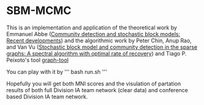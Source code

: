 # SBM-MCMC

This is an implementation and application of the theoretical work by Emmanuel Abbe ([Community detection and stochastic block models: Recent developments](http://www.jmlr.org/papers/volume18/16-480/16-480.pdf)) and the algorithmic work by Peter Chin, Anup Rao, and Van Vu ([Stochastic block model and community detection in the sparse graphs: A spectral algorithm with optimal rate of recovery](http://www.jmlr.org/proceedings/papers/v40/Chin15.pdf)) and Tiago P. Peixoto's tool [graph-tool](https://graph-tool.skewed.de)

You can play with it by 
'''
bash run.sh
'''

Hopefully you will get both MNI scores and the visulation of partation results of both full Division IA team network (clear data) and conference based Division IA team network. 